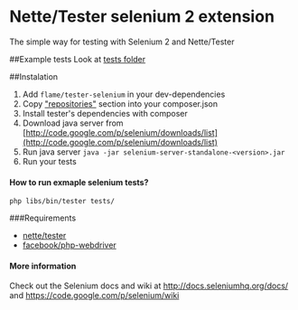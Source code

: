 Nette/Tester selenium 2 extension
===============

The simple way for testing with Selenium 2 and Nette/Tester

##Example tests
Look at [tests folder](https://github.com/flame-org/Tester-Selenium/tree/master/tests)

##Instalation
1. Add `flame/tester-selenium` in your dev-dependencies
2. Copy ["repositories"](https://github.com/flame-org/Tester-Selenium/blob/master/composer.json#L26) section into your composer.json
3. Install tester's dependencies with composer
4. Download java server from [http://code.google.com/p/selenium/downloads/list](http://code.google.com/p/selenium/downloads/list)
5. Run java server
	`java -jar selenium-server-standalone-<version>.jar`
6. Run your tests

#### How to run exmaple selenium tests?
`php libs/bin/tester tests/`

###Requirements
* [nette/tester](https://github.com/nette/tester)
* [facebook/php-webdriver](https://github.com/facebook/php-webdriver)

#### More information

Check out the Selenium docs and wiki at http://docs.seleniumhq.org/docs/ and https://code.google.com/p/selenium/wiki
